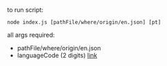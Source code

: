 to run script:

``node index.js [pathFile/where/origin/en.json] [pt]``

all args required:
* pathFile/where/origin/en.json
* languageCode (2 digits) [link](https://cloud.google.com/translate/docs/languages)